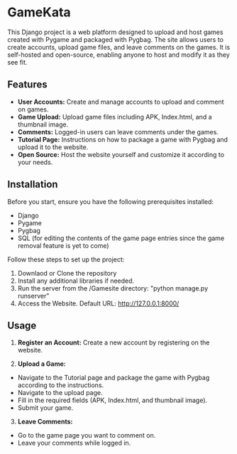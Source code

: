# GameKata

This Django project is a web platform designed to upload and host games created with Pygame and packaged with Pygbag. The site allows users to create accounts, upload game files, and leave comments on the games. It is self-hosted and open-source, enabling anyone to host and modify it as they see fit.

## Features

- **User Accounts:** Create and manage accounts to upload and comment on games.
- **Game Upload:** Upload game files including APK, Index.html, and a thumbnail image.
- **Comments:** Logged-in users can leave comments under the games.
- **Tutorial Page:** Instructions on how to package a game with Pygbag and upload it to the website.
- **Open Source:** Host the website yourself and customize it according to your needs.

## Installation

Before you start, ensure you have the following prerequisites installed:

- Django
- Pygame
- Pygbag
- SQL (for editing the contents of the game page entries since the game removal feature is yet to come)

Follow these steps to set up the project:

1. Downlaod or Clone the repository
2. Install any additional libraries if needed. 
3. Run the server from the /Gamesite directory: "python manage.py runserver"
4. Access the Website. Default URL: http://127.0.0.1:8000/

   
## Usage

1. **Register an Account:**
Create a new account by registering on the website.

2. **Upload a Game:**
- Navigate to the Tutorial page and package the game with Pygbag according to the instructions. 
- Navigate to the upload page.
- Fill in the required fields (APK, Index.html, and thumbnail image).
- Submit your game.

3. **Leave Comments:**
- Go to the game page you want to comment on.
- Leave your comments while logged in.


   





